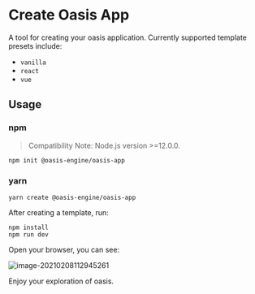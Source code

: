 # Create Oasis App

A tool for creating your oasis application. Currently supported template presets include:

- `vanilla`
- `react`
- `vue`

## Usage

### npm
> Compatibility Note: Node.js version >=12.0.0.

```shell
npm init @oasis-engine/oasis-app
```

### yarn

```shell
yarn create @oasis-engine/oasis-app
```

After creating a template, run: 

``` shell
npm install
npm run dev
```

Open your browser, you can see:

![image-20210208112945261](https://gw.alipayobjects.com/zos/OasisHub/3dfda7c5-7c65-4976-bc56-6d1f47592a31/image-20210208112945261.png)


Enjoy your exploration of oasis.

